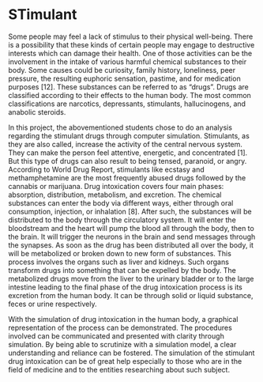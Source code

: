 # STimulant

Some people may feel a lack of stimulus to their physical well-being. There is a possibility that these kinds of certain people may engage to destructive interests which can damage their health. One of those activities can be the involvement in the intake of various harmful chemical substances to their body. Some causes could be curiosity, family history, loneliness, peer pressure, the resulting euphoric sensation, pastime, and for medication purposes [12]. These substances can be referred to as “drugs”. 
Drugs are classified according to their effects to the human body. The most common classifications are narcotics, depressants, stimulants, hallucinogens, and anabolic steroids. 

In this project, the abovementioned students chose to do an analysis regarding the stimulant drugs through computer simulation. Stimulants, as they are also called, increase the activity of the central nervous system. They can make the person feel attentive, energetic, and concentrated [1]. But this type of drugs can also result to being tensed, paranoid, or angry. According to World Drug Report, stimulants like ecstasy and methamphetamine are the most frequently abused drugs followed by the cannabis or marijuana.
Drug intoxication covers four main phases: absorption, distribution, metabolism, and excretion. The chemical substances can enter the body via different ways, either through oral consumption, injection, or inhalation [8]. After such, the substances will be distributed to the body through the circulatory system. It will enter the bloodstream and the heart will pump the blood all through the body, then to the brain. It will trigger the neurons in the brain and send messages through the synapses. As soon as the drug has been distributed all over the body, it will be metabolized or broken down to new form of substances. This process involves the organs such as liver and kidneys. Such organs transform drugs into something that can be expelled by the body. The metabolized drugs move from the liver to the urinary bladder or to the large intestine leading to the final phase of the drug intoxication process is its excretion from the human body. It can be through solid or liquid substance, feces or urine respectively.

With the simulation of drug intoxication in the human body, a graphical representation of the process can be demonstrated. The procedures involved can be communicated and presented with clarity through simulation. By being able to scrutinize with a simulation model, a clear understanding and reliance can be fostered. The simulation of the stimulant drug intoxication can be of great help especially to those who are in the field of medicine and to the entities researching about such subject. 
